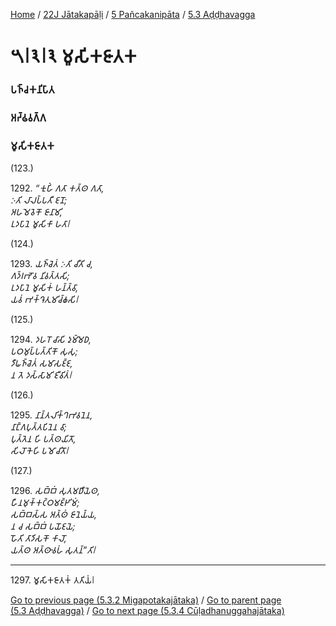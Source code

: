 
[Home](/) / [22J Jātakapāḷi](/tipitaka/22J.md) / [5 Pañcakanipāta](/tipitaka/22J/5.md) / [5.3 Aḍḍhavagga](/tipitaka/22J/5/5.3.md)

# 𑁫𑁇𑁩𑁇𑁩 𑀫𑀽𑀲𑀺𑀓𑀚𑀸𑀢𑀓

### 𑀧𑀜𑁆𑀘𑀓𑀦𑀺𑀧𑀸𑀢

### 𑀅𑀟𑁆𑀠𑀯𑀕𑁆𑀕

### 𑀫𑀽𑀲𑀺𑀓𑀚𑀸𑀢𑀓

(123.)

1292\. _“𑀓𑀼𑀳𑀺𑀁 𑀕𑀢𑀸 𑀓𑀢𑁆𑀣 𑀕𑀢𑀸,_  
_𑀇𑀢𑀺 𑀮𑀸𑀮𑀧𑁆𑀧𑀢𑀻 𑀚𑀦𑁄;_  
_𑀅𑀳𑀫𑁂𑀯𑁂𑀓𑁄 𑀚𑀸𑀦𑀸𑀫𑀺,_  
_𑀉𑀤𑀧𑀸𑀦𑁂 𑀫𑀽𑀲𑀺𑀓𑀸 𑀳𑀢𑀸𑁇_  


(124.)

1293\. _𑀬𑀜𑁆𑀘𑁂𑀢𑀁 𑀇𑀢𑀺 𑀘𑀻𑀢𑀺 𑀘,_  
_𑀕𑀤𑁆𑀭𑀪𑁄𑀯 𑀦𑀺𑀯𑀢𑁆𑀢𑀲𑀺;_  
_𑀉𑀤𑀧𑀸𑀦𑁂 𑀫𑀽𑀲𑀺𑀓𑀁 𑀳𑀦𑁆𑀢𑁆𑀯𑀸,_  
_𑀬𑀯𑀁 𑀪𑀓𑁆𑀔𑁂𑀢𑀼𑀫𑀺𑀘𑁆𑀙𑀲𑀺𑁇_  


(125.)

1294\. _𑀤𑀳𑀭𑁄 𑀘𑀸𑀲𑀺 𑀤𑀼𑀫𑁆𑀫𑁂𑀥,_  
_𑀧𑀞𑀫𑀼𑀧𑁆𑀧𑀢𑁆𑀢𑀺𑀓𑁄 𑀲𑀼𑀲𑀼;_  
_𑀤𑀻𑀖𑀜𑁆𑀘𑁂𑀢𑀁 𑀲𑀫𑀸𑀲𑀚𑁆𑀚,_  
_𑀦 𑀢𑁂 𑀤𑀲𑁆𑀲𑀸𑀫𑀺 𑀚𑀻𑀯𑀺𑀢𑀁𑁇_  


(126.)

1295\. _𑀦𑀸𑀦𑁆𑀢𑀮𑀺𑀓𑁆𑀔𑀪𑀯𑀦𑁂𑀦,_  
_𑀦𑀸𑀗𑁆𑀕𑀧𑀼𑀢𑁆𑀢𑀧𑀺𑀦𑁂𑀦 𑀯𑀸;_  
_𑀧𑀼𑀢𑁆𑀢𑁂𑀦 𑀳𑀺 𑀧𑀢𑁆𑀣𑀬𑀺𑀢𑁄,_  
_𑀲𑀺𑀮𑁄𑀓𑁂𑀳𑀺 𑀧𑀫𑁄𑀘𑀺𑀢𑁄𑁇_  


(127.)

1296\. _𑀲𑀩𑁆𑀩𑀁 𑀲𑀼𑀢𑀫𑀥𑀻𑀬𑁂𑀣,_  
_𑀳𑀻𑀦𑀫𑀼𑀓𑁆𑀓𑀝𑁆𑀞𑀫𑀚𑁆𑀛𑀺𑀫𑀁;_  
_𑀲𑀩𑁆𑀩𑀲𑁆𑀲 𑀅𑀢𑁆𑀣𑀁 𑀚𑀸𑀦𑁂𑀬𑁆𑀬,_  
_𑀦 𑀘 𑀲𑀩𑁆𑀩𑀁 𑀧𑀬𑁄𑀚𑀬𑁂;_  
_𑀳𑁄𑀢𑀺 𑀢𑀸𑀤𑀺𑀲𑀓𑁄 𑀓𑀸𑀮𑁄,_  
_𑀬𑀢𑁆𑀣 𑀅𑀢𑁆𑀣𑀸𑀯𑀳𑀁 𑀲𑀼𑀢𑀦𑁆”𑀢𑀺𑁇_  


---

1297\. 𑀫𑀽𑀲𑀺𑀓𑀚𑀸𑀢𑀓𑀁 𑀢𑀢𑀺𑀬𑀁𑁇



[Go to previous page (5.3.2 Migapotakajātaka)](/tipitaka/22J/5/5.3/5.3.2.md) / [Go to parent page (5.3 Aḍḍhavagga)](/tipitaka/22J/5/5.3.md) / [Go to next page (5.3.4 Cūḷadhanuggahajātaka)](/tipitaka/22J/5/5.3/5.3.4.md)


